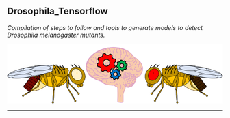 ## Drosophila_Tensorflow
*Compilation of steps to follow and tools to generate models to detect Drosophila melanogaster mutants.* 
 <p align="center">
  <img src="https://github.com/AaronGS1999/Drosophila_Tensorflow/blob/main/images/Imagen_google_colab.png">
</p>

---
